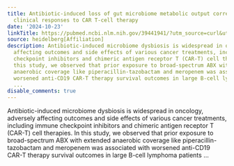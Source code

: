 ```yaml
---
title: Antibiotic-induced loss of gut microbiome metabolic output correlates with
  clinical responses to CAR T-cell therapy
date: '2024-10-23'
linkTitle: https://pubmed.ncbi.nlm.nih.gov/39441941/?utm_source=curl&utm_medium=rss&utm_campaign=pubmed-2&utm_content=1FakS-2QOkCT8HsMOQP1bCRQ4YzyumYOmxmF0moLsQ3dFB1E9V&fc=20220326224207&ff=20241023210141&v=2.18.0.post9+e462414
source: heidelberg[Affiliation]
description: Antibiotic-induced microbiome dysbiosis is widespread in oncology, adversely
  affecting outcomes and side effects of various cancer treatments, including immune
  checkpoint inhibitors and chimeric antigen receptor T (CAR-T) cell therapies. In
  this study, we observed that prior exposure to broad-spectrum ABX with extended
  anaerobic coverage like piperacillin-tazobactam and meropenem was associated with
  worsened anti-CD19 CAR-T therapy survival outcomes in large B-cell lymphoma patients
  ...
disable_comments: true
---
```

Antibiotic-induced microbiome dysbiosis is widespread in oncology, adversely affecting outcomes and side effects of various cancer treatments, including immune checkpoint inhibitors and chimeric antigen receptor T (CAR-T) cell therapies. In this study, we observed that prior exposure to broad-spectrum ABX with extended anaerobic coverage like piperacillin-tazobactam and meropenem was associated with worsened anti-CD19 CAR-T therapy survival outcomes in large B-cell lymphoma patients ...